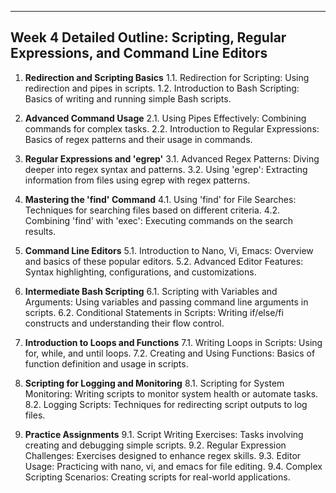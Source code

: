 ---
## Week 4 Detailed Outline: Scripting, Regular Expressions, and Command Line Editors

1. **Redirection and Scripting Basics**
    1.1. Redirection for Scripting: Using redirection and pipes in scripts.
    1.2. Introduction to Bash Scripting: Basics of writing and running simple Bash scripts.

2. **Advanced Command Usage**
    2.1. Using Pipes Effectively: Combining commands for complex tasks.
    2.2. Introduction to Regular Expressions: Basics of regex patterns and their usage in commands.

3. **Regular Expressions and 'egrep'**
    3.1. Advanced Regex Patterns: Diving deeper into regex syntax and patterns.
    3.2. Using 'egrep': Extracting information from files using egrep with regex patterns.

4. **Mastering the 'find' Command**
    4.1. Using 'find' for File Searches: Techniques for searching files based on different criteria.
    4.2. Combining 'find' with 'exec': Executing commands on the search results.

5. **Command Line Editors**
    5.1. Introduction to Nano, Vi, Emacs: Overview and basics of these popular editors.
    5.2. Advanced Editor Features: Syntax highlighting, configurations, and customizations.

6. **Intermediate Bash Scripting**
    6.1. Scripting with Variables and Arguments: Using variables and passing command line arguments in scripts.
    6.2. Conditional Statements in Scripts: Writing if/else/fi constructs and understanding their flow control.

7. **Introduction to Loops and Functions**
    7.1. Writing Loops in Scripts: Using for, while, and until loops.
    7.2. Creating and Using Functions: Basics of function definition and usage in scripts.

8. **Scripting for Logging and Monitoring**
    8.1. Scripting for System Monitoring: Writing scripts to monitor system health or automate tasks.
    8.2. Logging Scripts: Techniques for redirecting script outputs to log files.

9. **Practice Assignments**
    9.1. Script Writing Exercises: Tasks involving creating and debugging simple scripts.
    9.2. Regular Expression Challenges: Exercises designed to enhance regex skills.
    9.3. Editor Usage: Practicing with nano, vi, and emacs for file editing.
    9.4. Complex Scripting Scenarios: Creating scripts for real-world applications.